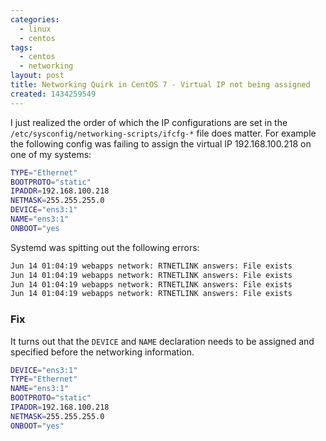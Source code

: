 ```yaml
---
categories:
  - linux
  - centos
tags:
  - centos
  - networking
layout: post
title: Networking Quirk in CentOS 7 - Virtual IP not being assigned
created: 1434259549
---
```


I just realized the order of which the IP configurations are set in the `/etc/sysconfig/networking-scripts/ifcfg-*` file does matter. For example the following config was failing to assign the virtual IP 192.168.100.218 on one of my systems:

```bash
TYPE="Ethernet"
BOOTPROTO="static"
IPADDR=192.168.100.218
NETMASK=255.255.255.0
DEVICE="ens3:1"
NAME="ens3:1"
ONBOOT="yes
```

Systemd was spitting out the following errors:

```bash
Jun 14 01:04:19 webapps network: RTNETLINK answers: File exists
Jun 14 01:04:19 webapps network: RTNETLINK answers: File exists
Jun 14 01:04:19 webapps network: RTNETLINK answers: File exists
Jun 14 01:04:19 webapps network: RTNETLINK answers: File exists
```

### Fix

It turns out that the `DEVICE` and `NAME` declaration needs to be assigned and specified before the networking information.

```bash
DEVICE="ens3:1"
TYPE="Ethernet"
NAME="ens3:1"
BOOTPROTO="static"
IPADDR=192.168.100.218
NETMASK=255.255.255.0
ONBOOT="yes"
```

